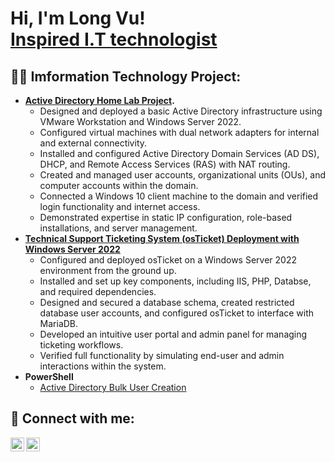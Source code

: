 <h1>Hi, I'm Long Vu! <br/><a href="https://github.com/Vu-citizen">Inspired I.T technologist</a>
<h2>👨‍💻 Imformation Technology Project:</h2>

- <b> [Active Directory Home Lab Project](https://github.com/Vu-citizen/Active-Directory-homelab).</b></i>
  - Designed and deployed a basic Active Directory infrastructure using VMware Workstation and Windows Server 2022.
  - Configured virtual machines with dual network adapters for internal and external connectivity.
  - Installed and configured Active Directory Domain Services (AD DS), DHCP, and Remote Access Services (RAS) with NAT routing.
  - Created and managed user accounts, organizational units (OUs), and computer accounts within the domain.
  - Connected a Windows 10 client machine to the domain and verified login functionality and internet access.
  - Demonstrated expertise in static IP configuration, role-based installations, and server management.
- <b>[Technical Support Ticketing System (osTicket) Deployment with Windows Server 2022](https://github.com/Vu-citizen/Home-lab-OSticket-setup)</b>
  - Configured and deployed osTicket on a Windows Server 2022 environment from the ground up.
  - Installed and set up key components, including IIS, PHP, Databse, and required dependencies.
  - Designed and secured a database schema, created restricted database user accounts, and configured osTicket to interface with MariaDB.
  - Developed an intuitive user portal and admin panel for managing ticketing workflows.
  - Verified full functionality by simulating end-user and admin interactions within the system.
- <b>PowerShell</b>
  - [Active Directory Bulk User Creation](https://github.com/Vu-citizen)



<h2> 🤳 Connect with me:</h2>

[<img align="left" alt="LongVu | LinkedIn" width="22px" src="https://cdn.jsdelivr.net/npm/simple-icons@v3/icons/linkedin.svg" />][linkedin]
[<img align="left" alt="LongVu | Instagram" width="22px" src="https://cdn.jsdelivr.net/npm/simple-icons@v3/icons/instagram.svg" />][instagram]

[instagram]: https://github.com/Vu-citizen
[linkedin]: https://www.linkedin.com/in/long-vu-256355342
